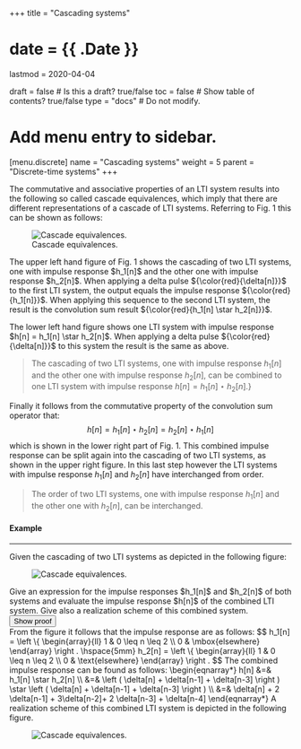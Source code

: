 +++
title = "Cascading systems"

# date = {{ .Date }}
lastmod = 2020-04-04

draft = false  # Is this a draft? true/false
toc = false  # Show table of contents? true/false
type = "docs"  # Do not modify.

# Add menu entry to sidebar.
[menu.discrete]
  name = "Cascading systems"
  weight = 5
  parent = "Discrete-time systems"
+++


The commutative and associative properties of an LTI system results into the following so called cascade equivalences, which imply that there are different representations of a cascade of LTI systems. Referring to Fig. 1 this can be shown as follows:
<div style="max-width: 800px; margin: auto">
  <figure>
    <img
      src="/../files/7.Images/discrete/systems/cascadeequiv.svg"
      alt="Cascade equivalences."
    />
    <figcaption class="numbered">
      Cascade equivalences.
    </figcaption>
  </figure>
</div>
The upper left hand figure of Fig. 1 shows the cascading of two LTI systems, one with impulse response $h_1[n]$ and the other one with impulse response $h_2[n]$. When applying a delta pulse ${\color{red}{\delta[n]}}$ to the first LTI system, the output equals the impulse response ${\color{red}{h_1[n]}}$. When applying this sequence to the second LTI system, the result is the convolution sum result ${\color{red}{h_1[n] \star h_2[n]}}$.

<p></p>
The lower left hand figure shows one LTI system with impulse response $h[n] = h_1[n] \star h_2[n]$. When applying a delta pulse ${\color{red}{\delta[n]}}$ to this system the result is the same as above.

> The cascading of two LTI systems, one with impulse response $h_1[n]$ and the other one with impulse response $h_2[n]$, can be   combined to one LTI system with impulse response $h[n]=h_1[n] \star h_2[n]$.}

Finally it follows from the commutative property of the convolution sum operator that:
$$
h[n] =h_1[n] \star h_2[n] = h_2[n] \star h_1[n]
$$
which is shown in the lower right part of Fig. 1. This combined impulse response can be split again into the cascading of two LTI systems, as shown in the upper right figure. In this last step however the LTI systems with impulse response $h_1[n]$ and $h_2[n]$ have interchanged from order.

> The order of two LTI systems, one with impulse response $h_1[n]$ and the other one with $h_2[n]$, can be interchanged.


<div class="example">
<h4> Example </h4>
<hr>
  Given the cascading of two LTI systems as depicted in the following figure:
  <div style="max-width: 800px; margin: auto">
    <figure>
      <img
        src="/../files/7.Images/discrete/systems/examplecascade.svg"
        alt="Cascade equivalences."
      />
    </figure>
  </div>
  Give an expression for the impulse responses $h_1[n]$ and $h_2[n]$ of both systems and evaluate the impulse response $h[n]$ of the combined LTI system. Give also a realization scheme of this combined system.
<button class="collapsible">Show proof</button>
<div class="content">
  From the figure it follows that the impulse response are as follows:
  $$
  h_1[n] = \left \{
  \begin{array}{ll}
  1 & 0 \leq n \leq 2 \\
  0 & \mbox{elsewhere}
  \end{array}
  \right .
  \hspace{5mm}
  h_2[n] = \left \{
  \begin{array}{ll}
  1 & 0 \leq n \leq 2 \\
  0 & \text{elsewhere}
  \end{array}
  \right .
  $$
  The combined impulse response can be found as follows:
  \begin{eqnarray*}
  h[n] &=& h_1[n] \star h_2[n] \\
  &=& \left ( \delta[n] + \delta[n-1] + \delta[n-3] \right ) \star
  \left ( \delta[n] + \delta[n-1] + \delta[n-3] \right ) \\
  &=& \delta[n] + 2 \delta[n-1] + 3\delta[n-2]+ 2 \delta[n-3] + \delta[n-4]
  \end{eqnarray*}
  A realization scheme of this combined LTI system is depicted in the following figure.
  <div style="max-width: 800px; margin: auto">
    <figure>
      <img
        src="/../files/7.Images/discrete/systems/solutioncascade.svg"
        alt="Cascade equivalences."
      />
    </figure>
  </div>
</div>
</div>
